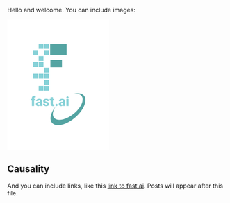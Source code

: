 Hello and welcome. 
You can include images:

![Image of fast.ai logo](images/logo.png)

## Causality

And you can include links, like this [link to fast.ai](https://www.fast.ai). Posts will appear after this file. 
